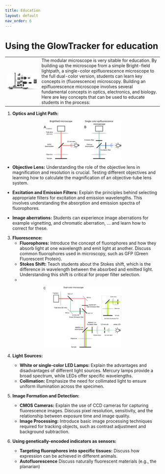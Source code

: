 ```yaml
---
title: Education
layout: default
nav_order: 6
---
```


# Using the GlowTracker for education

| | |
|-|-|
|  <img src="custom_assets/images/macroscope_3d_parts.png" width="100%"> | The modular microscope is very sitable for education. By building up the microscope from a simple Bright-field lightpath, a single-color epifluorescence microscope to the full dual-color version, students can learn key concepts in (fluorescence) microscopy. Building an epifluorescence microscope involves several fundamental concepts in optics, electronics, and biology. Here are key concepts that can be used to educate students in the process:  |

1. **Optics and Light Path:**

<p align="center">
    <img src="custom_assets/images/light_path_1.png" width="50%">
</p>  

   - **Objective Lens:** Understanding the role of the objective lens in magnification and resolution is crucial. Testing different objectives and learning how to calculate the magnification of an objective-tube lens system.
     
   - **Excitation and Emission Filters:** Explain the principles behind selecting appropriate filters for excitation and emission wavelengths. This involves understanding the absorption and emission spectra of fluorophores.

  - **Image aberrations:** Students can experience image aberrations for example vignetting, and chromatic aberration, ... and learn how to correct for these.


3. **Fluorescence:**
   - **Fluorophores:** Introduce the concept of fluorophores and how they absorb light at one wavelength and emit light at another. Discuss common fluorophores used in microscopy, such as GFP (Green Fluorescent Protein).
   - **Stokes Shift:** Teach students about the Stokes shift, which is the difference in wavelength between the absorbed and emitted light. Understanding this shift is critical for proper filter selection.
   - 
<p align="center">
     <img src="custom_assets/images/light_path_2.png" width="50%">
</p>

4. **Light Sources:**
   - **White or single-color LED Lamps:** Explain the advantages and disadvantages of different light sources. Mercury lamps provide a broad spectrum, while LEDs offer specific wavelengths.
   - **Collimation:** Emphasize the need for collimated light to ensure uniform illumination across the specimen.

5. **Image Formation and Detection:**
   - **CMOS Cameras:** Explain the use of CCD cameras for capturing fluorescence images. Discuss pixel resolution, sensitivity, and the relationship between exposure time and image quality.
   - **Image Processing:** Introduce basic image processing techniques required for tracking objects, such as contrast adjustment and background subtraction.

6. **Using genetically-encoded indicators as sensors:**
   - **Targeting fluorophores into specific tissues:** Discuss how expression can be achieved in different animals.
   - **Autofluorescence** Discuss naturally fluorescent materials (e.g., the planarian)
